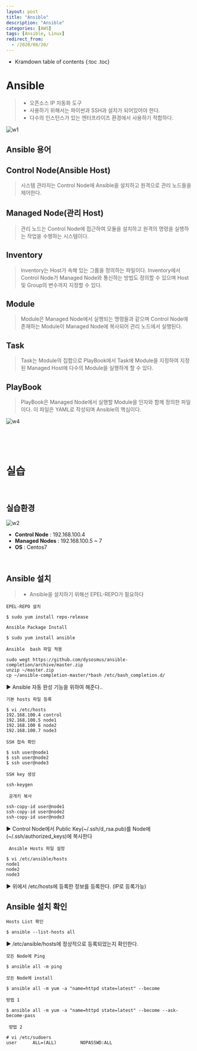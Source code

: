 ```yaml
---
layout: post
title: "Ansible"
description: "Ansible"
categories: [AWS]
tags: [Ansible, Linux]
redirect_from:
  - /2020/08/20/
---
```


* Kramdown table of contents
{:toc .toc}


# Ansible
> - 오픈소스 IP 자동화 도구   
> - 사용하기 위해서는 파이썬과 SSH과 설치가 되어있어야 한다.   
> - 다수의 인스턴스가 있는 엔터프라이즈 환경에서 사용하기 적합하다.

![w1](https://user-images.githubusercontent.com/69279022/90725238-d450fc00-e2fa-11ea-8d4d-c504b7ecce42.png)



## Ansible 용어

## Control Node(Ansible Host)
> 시스템 관라자는 Control Node에 Ansible을 설치하고 원격으로 관리 노드들을 제어한다.    

## Managed Node(관리 Host)
> 관리 노드는 Control Node에 접근하여 모듈을 설치하고 원격의 명령을 실행하는 작업을 수행하는 시스템이다.   

## Inventory
> Inventory는 Host가 속해 있는 그룹을 정의하는 파일이다. Inventory에서 Control Node가 Managed Node와 통신하는 방법도 정의할 수 있으며 Host 및 Group의 변수까지 지정할 수 있다.   

## Module
> Module은 Managed Node에서 실행되는 명령들과 같으며 Control Node에 존재하는 Module이 Managed Node에 복사되어 관리 노드에서 실행된다.   

## Task
> Task는 Module의 집합으로 PlayBook에서 Task에 Module을 지정하여 지정된 Managed Host에 다수의 Module을 실행하게 할 수 있다.   

## PlayBook
> PlayBook은 Managed Node에서 실행할 Module을 인자와 함께 정의한 파일이다. 이 파일은 YAML로 작성되며 Ansible의 핵심이다.

![w4](https://user-images.githubusercontent.com/69279022/90728787-7aebcb80-e300-11ea-93da-b5bdc8619789.png)


<br>
<br>
<br>

# 실습

<br>

## 실습환경

![w2](https://user-images.githubusercontent.com/69279022/90725757-9ef8de00-e2fb-11ea-8632-0fb7fc44b9ff.png)

- **Control Node** : 192.168.100.4
- **Managed Nodes** : 192.168.100.5 ~ 7 
- **OS** : Centos7

<br>

## Ansible 설치

> - Ansible을 설치하기 위해선 EPEL-REPO가 필요하다

` EPEL-REPO 설치 `
~~~
$ sudo yum install repo-release
~~~
` Ansible Package Install `
~~~
$ sudo yum install ansible
~~~

` Ansible  bash 파일 적용 `
~~~
sudo wegt https://github.com/dysosmus/ansible-completion/archive/master.zip
unzip ~/master.zip
cp ~/ansible-completion-master/*bash /etc/bash_completion.d/
~~~
▶ Ansible 자동 완성 기능을 위하여 해준다..

` 기본 hosts 파일 등록 `
~~~
$ vi /etc/hosts
192.168.100.4 control
192.168.100.5 node1
192.168.100 6 node2
192.168.100.7 node3
~~~

` SSH 접속 확인 `
~~~
$ ssh user@node1
$ ssh user@node2
$ ssh user@node3
~~~ 

` SSH key 생성 `
~~~
ssh-keygen
~~~

` 공개키 복사`
~~~
ssh-copy-id user@node1
ssh-copy-id user@node2
ssh-copy-id user@node3
~~~
▶ Control Node에서 Public Key(~/.ssh/d_rsa.pub)를 Node에(~/.ssh/authorized_keys)에 복사한다

` Ansible Hosts 파일 설정`
~~~
$ vi /etc/ansible/hosts
node1
node2
node3
~~~
▶ 위에서 /etc/hosts에 등록한 정보를 등록한다. (IP로 등록가능)

## Ansible 설치 확인

` Hosts List 확인 `
~~~
$ ansible --list-hosts all
~~~
▶  /etc/ansible/hosts에 정상적으로 등록되었는지 확인한다.

` 모든 Node에 Ping `
~~~
$ ansible all -m ping
~~~

` 모든 Node에 install `
~~~
$ ansible all -m yum -a "name=httpd state=latest" --become
~~~
` 방법 1 `
~~~
$ ansible all -m yum -a "name=httpd state=latest" --become --ask-become-pass
~~~

` 방법 2`
~~~
# vi /etc/sudoers
user      ALL=(ALL)         NOPASSWD:ALL
~~~

